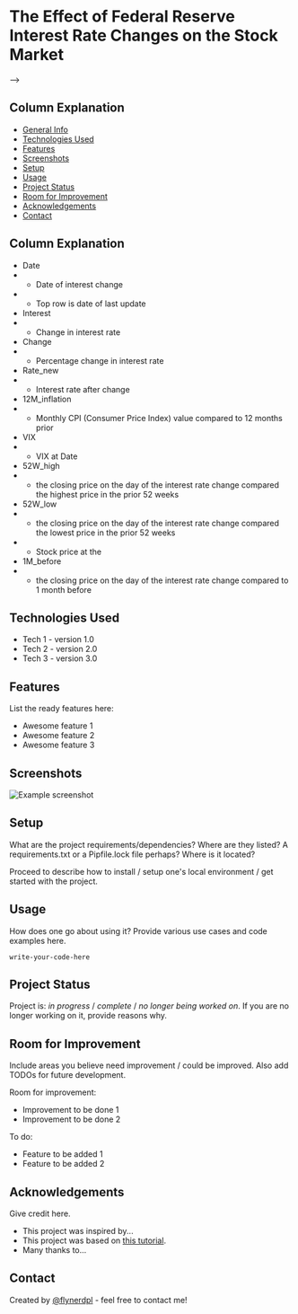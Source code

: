 # The Effect of Federal Reserve Interest Rate Changes on the Stock Market
<!-- > Outline a brief description of your project.
<!-- > Live demo [_here_](https://www.example.com). <!-- If you have the project hosted somewhere, include the link here. --> -->

## Column Explanation
* [General Info](#general-information)
* [Technologies Used](#technologies-used)
* [Features](#features)
* [Screenshots](#screenshots)
* [Setup](#setup)
* [Usage](#usage)
* [Project Status](#project-status)
* [Room for Improvement](#room-for-improvement)
* [Acknowledgements](#acknowledgements)
* [Contact](#contact)
<!-- * [License](#license) -->


## Column Explanation
- Date
- - Date of interest change
- - Top row is date of last update
- Interest
- - Change in interest rate
- Change
- - Percentage change in interest rate
- Rate_new
- - Interest rate after change
- 12M_inflation
- - Monthly CPI (Consumer Price Index) value compared to 12 months prior 
- VIX
- - VIX at Date
- 52W_high
- - the closing price on the day of the interest rate change compared the highest price in the prior 52 weeks
- 52W_low
- - the closing price on the day of the interest rate change compared the lowest price in the prior 52 weeks
- - Stock price at the 
- 1M_before
- - the closing price on the day of the interest rate change compared to 1 month before
<!-- You don't have to answer all the questions - just the ones relevant to your project. -->


## Technologies Used
- Tech 1 - version 1.0
- Tech 2 - version 2.0
- Tech 3 - version 3.0


## Features
List the ready features here:
- Awesome feature 1
- Awesome feature 2
- Awesome feature 3


## Screenshots
![Example screenshot](./img/screenshot.png)
<!-- If you have screenshots you'd like to share, include them here. -->


## Setup
What are the project requirements/dependencies? Where are they listed? A requirements.txt or a Pipfile.lock file perhaps? Where is it located?

Proceed to describe how to install / setup one's local environment / get started with the project.


## Usage
How does one go about using it?
Provide various use cases and code examples here.

`write-your-code-here`


## Project Status
Project is: _in progress_ / _complete_ / _no longer being worked on_. If you are no longer working on it, provide reasons why.


## Room for Improvement
Include areas you believe need improvement / could be improved. Also add TODOs for future development.

Room for improvement:
- Improvement to be done 1
- Improvement to be done 2

To do:
- Feature to be added 1
- Feature to be added 2


## Acknowledgements
Give credit here.
- This project was inspired by...
- This project was based on [this tutorial](https://www.example.com).
- Many thanks to...


## Contact
Created by [@flynerdpl](https://www.flynerd.pl/) - feel free to contact me!


<!-- Optional -->
<!-- ## License -->
<!-- This project is open source and available under the [... License](). -->

<!-- You don't have to include all sections - just the one's relevant to your project -->
